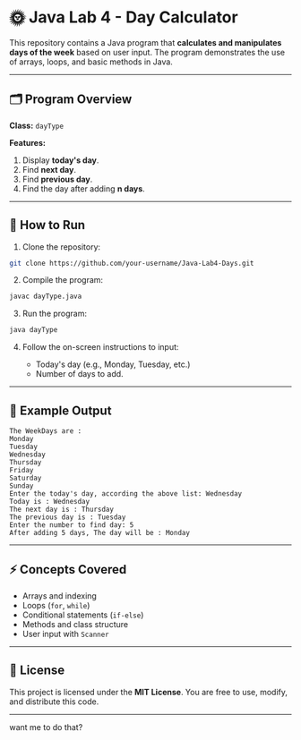 
# 🌞 Java Lab 4 - Day Calculator

This repository contains a Java program that **calculates and manipulates days of the week** based on user input. The program demonstrates the use of arrays, loops, and basic methods in Java.

---

## 🗂 Program Overview

**Class:** `dayType`  

**Features:**
1. Display **today's day**.
2. Find **next day**.
3. Find **previous day**.
4. Find the day after adding **n days**.

---

## 🚀 How to Run

1. Clone the repository:
```bash
git clone https://github.com/your-username/Java-Lab4-Days.git
````

2. Compile the program:

```bash
javac dayType.java
```

3. Run the program:

```bash
java dayType
```

4. Follow the on-screen instructions to input:

   * Today's day (e.g., Monday, Tuesday, etc.)
   * Number of days to add.

---

## 📝 Example Output

```
The WeekDays are :
Monday
Tuesday
Wednesday
Thursday
Friday
Saturday
Sunday
Enter the today's day, according the above list: Wednesday
Today is : Wednesday
The next day is : Thursday
The previous day is : Tuesday
Enter the number to find day: 5
After adding 5 days, The day will be : Monday
```

---

## ⚡ Concepts Covered

* Arrays and indexing
* Loops (`for`, `while`)
* Conditional statements (`if-else`)
* Methods and class structure
* User input with `Scanner`

---

## 📜 License

This project is licensed under the **MIT License**.
You are free to use, modify, and distribute this code.

---
want me to do that?
```
